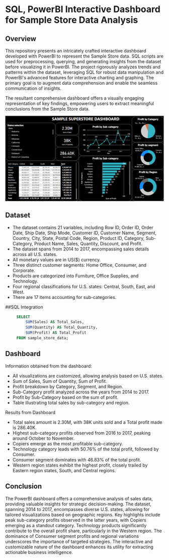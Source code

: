 # SQL, PowerBI Interactive Dashboard for Sample Store Data Analysis

## Overview

This repository presents an intricately crafted interactive dashboard developed with PowerBI to represent the Sample Store data. SQL scripts are used for preprocessing, querying, and generating insights from the dataset before visualizing it in PowerBI. The project rigorously analyzes trends and patterns within the dataset, leveraging SQL for robust data manipulation and PowerBI's advanced features for interactive charting and graphing. The primary goal is to augment data comprehension and enable the seamless communication of insights.

The resultant comprehensive dashboard offers a visually engaging representation of key findings, empowering users to extract meaningful conclusions from the Sample Store data.





![ss](Super_store_db_ss.png)



## Dataset

- The dataset contains 21 variables, including Row ID, Order ID, Order Date, Ship Date, Ship Mode, Customer ID, Customer Name, Segment, Country, City, State, Postal Code, Region, Product ID, Category, Sub-Category, Product Name, Sales, Quantity, Discount, and Profit.
- The dataset spans from 2014 to 2017, encompassing sales details across all U.S. states.
- All monetary values are in US($) currency.
- Three distinct customer segments: Home Office, Consumer, and Corporate.
- Products are categorized into Furniture, Office Supplies, and Technology.
- Four regional classifications for U.S. states: Central, South, East, and West.
- There are 17 items accounting for sub-categories.

##SQL Integration 
```sql
     SELECT
         SUM(Sales) AS Total_Sales,
         SUM(Quantity) AS Total_Quantity,
         SUM(Profit) AS Total_Profit
     FROM sample_store_data;
```

## Dashboard

Information obtained from the dashboard:

- All visualizations are customized, allowing analysis based on U.S. states.
- Sum of Sales, Sum of Quantity, Sum of Profit.
- Profit breakdown by Category, Segment, and Region.
- Sub-Category profit analyzed across the years from 2014 to 2017.
- Profit by Sub-Category based on the sum of profit.
- Table illustrating total sales by sub-category and region.

 Results from Dashboard

- Total sales amount is 2.30M, with 38K units sold and a Total profit made is 286.40K.
- Highest sub-category profits observed from 2016 to 2017, peaking around October to November.
- Copiers emerge as the most profitable sub-category.
- Technology category leads with 50.76% of the total profit, followed by Consumer.
- Consumer segment dominates with 46.83% of the total profit.
- Western region states exhibit the highest profit, closely trailed by Eastern region states, South, and Central regions.

## Conclusion

The PowerBI dashboard offers a comprehensive analysis of sales data, providing valuable insights for strategic decision-making. The dataset, spanning 2014 to 2017, encompasses diverse U.S. states, allowing for tailored visualizations based on geographic regions. Key highlights include peak sub-category profits observed in the latter years, with Copiers emerging as a standout category. Technology products significantly contribute to the overall profit share, particularly in the Western region. The dominance of Consumer segment profits and regional variations underscores the importance of targeted strategies. The interactive and customizable nature of the dashboard enhances its utility for extracting actionable business intelligence.
